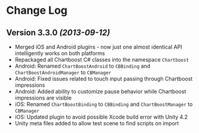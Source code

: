 Change Log
==========

Version 3.3.0 *(2013-09-12)*
----------------------------

 * Merged iOS and Android plugins - now just one almost identical API intelligently works on both platforms
 * Repackaged all Chartboost C# classes into the namespace `Chartboost`
 * Android: Renamed `ChartBoostAndroid` to `CBBinding` and `ChartBoostAndroidManager` to `CBManager`
 * Android: Fixed issues related to touch input passing through Chartboost impressions
 * Android: Added ability to customize pause behavior while Chartboost impressions are visible
 * iOS: Renamed `ChartBoostBinding` to `CBBinding` and `ChartBoostManager` to `CBManager`
 * iOS: Updated plugin to avoid possible Xcode build error with Unity 4.2
 * Unity meta files added to allow test scene to find scripts on import

 